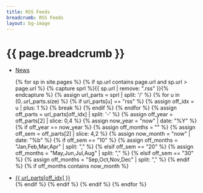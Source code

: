 ```yaml
---
title: RSS Feeds
breadcrumb: RSS Feeds
layout: bg-image
---
```

<div class="bg-light mb-2 p-3">
  <h1>
    {{ page.breadcrumb }}
  </h1>
</div>
<ul>
  <li>
    <a rel="alternate" type="application/rss+xml"
      href="{{ "/rss/news.rss" | relative_url }}">News</a>
  </li>

{% for sp in site.pages %}
    {% if sp.url contains page.url and sp.url > page.url %}
      {% capture sprl %}{{ sp.url | remove: ".rss" }}{% endcapture %}
      {% assign url_parts = sprl | split: '/' %}
      {% for u in (0..url_parts.size) %}
        {% if url_parts[u] == "rss" %}
          {% assign off_idx = u | plus: 1 %}
          {% break %}
        {% endif %}
      {% endfor %}
      {% assign off_parts = url_parts[off_idx] | split: '-' %}
      {% assign off_year = off_parts[2] | slice: 0,4 %}
      {% assign now_year = "now" | date: "%Y" %}
      {% if off_year == now_year %}
        {% assign off_months = "" %}
        {% assign off_sem = off_parts[2] | slice: 4,2 %}
        {% assign now_month = "now" | date: "%b" %}
        {% if off_sem == "10" %}
          {% assign off_months = "Jan,Feb,Mar,Apr" | split: "," %}
        {% elsif off_sem == "20" %}
          {% assign off_months = "May,Jun,Jul,Aug" | split: "," %}
        {% elsif off_sem == "30" %}
          {% assign off_months = "Sep,Oct,Nov,Dec" | split: "," %}
        {% endif %}
        {% if off_months contains now_month %}
  <li>
    <a rel="alternate" type="application/rss+xml"
    href="{{ sp.url | relative_url }}">{{ url_parts[off_idx] }}</a>
  </li>
        {% endif %}
      {% endif %}
    {% endif %}
{% endfor %}
</ul>
